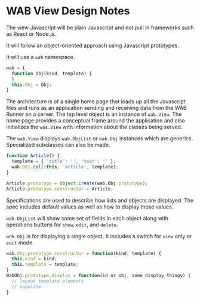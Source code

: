 
# WAB View Design Notes

The view Javascript will be plain Javascript and not pull in frameworks such
as React or Node.js.

It will follow an object-oriented approach using Javascript prototypes.

It will use a *`wab`* namespace.

```javascript
wab = {
  function Obj(kind, template) {
  }
  this.Obj = Obj;
}
```

The architecture is of a single home page that loads up all the Javascript
files and runs as an application sending and receiving data from the WAB
Runner on a server. The top level object is an instance of `wab.View`. The
home page provides a conceptual frame around the application and also
initializes the `was.View` with information about the classes being served.

The `wab.View` displays `wab.ObjList` or `wab.Obj` instances which are
generics. Specialized subclasses can also be made.

```javascript
function Article() {
  template = { 'title': '', 'text': '' };
  wab.Obj.call(this, 'article', template);
}

Article.prototype = Object.create(wab,Obj.prototype);
Article.prototype.constructor = Article;
```

Specifications are used to describe how lists and objects are displayed.
The spec includes default values as well as how to display those values.

`wab.ObjList` will show some set of fields in each object along with operations
buttons for `show`, `edit`, and `delete`.

`wab.Obj` is for displaying a single object. It includes a switch for `view` only
or `edit` mode.

```javascript
wab.Obj.prototype.constructor = function(kind, template) {
  this.kind = kind;
  this.template = template;
}
WabObj.prototype.display = function(id_or_obj, some_display_thingy) {
  // layout template elements
  // populate
}
```
